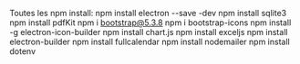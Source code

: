 Toutes les npm install:
  npm install electron --save -dev
  npm install sqlite3
  npm install pdfKit
  npm i bootstrap@5.3.8
  npm i bootstrap-icons
  npm install -g electron-icon-builder
  npm install chart.js
  npm install exceljs
  npm install electron-builder
  npm install fullcalendar
  npm install nodemailer
  npm install dotenv


